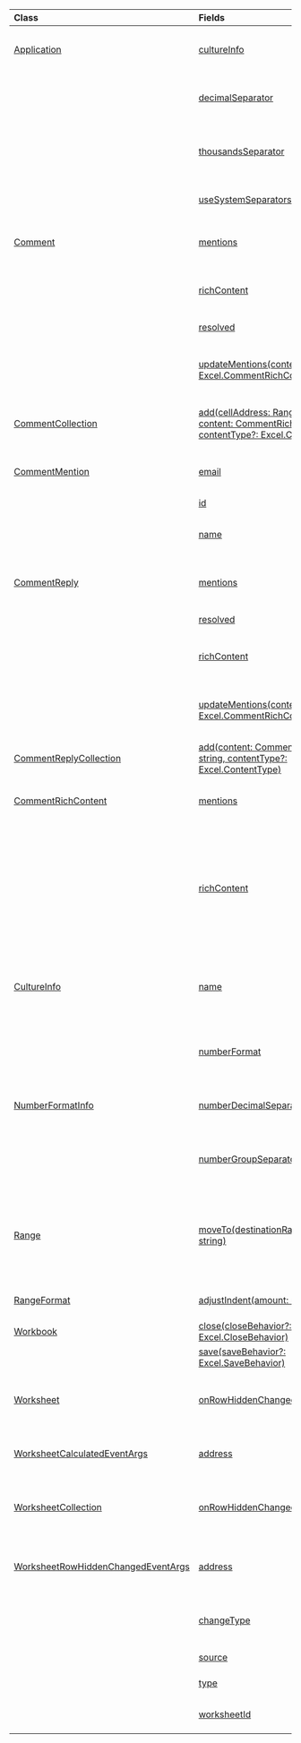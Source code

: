| Class | Fields | Description |
|:---|:---|:---|
|[Application](/javascript/api/excel/excel.application)|[cultureInfo](/javascript/api/excel/excel.application#cultureInfo)|Provides information based on current system culture settings.|
||[decimalSeparator](/javascript/api/excel/excel.application#decimalSeparator)|Gets the string used as the decimal separator for numeric values.|
||[thousandsSeparator](/javascript/api/excel/excel.application#thousandsSeparator)|Gets the string used to separate groups of digits to the left of the decimal for numeric values.|
||[useSystemSeparators](/javascript/api/excel/excel.application#useSystemSeparators)|Specifies if the system separators of Excel are enabled.|
|[Comment](/javascript/api/excel/excel.comment)|[mentions](/javascript/api/excel/excel.comment#mentions)|Gets the entities (e.g., people) that are mentioned in comments.|
||[richContent](/javascript/api/excel/excel.comment#richContent)|Gets the rich comment content (e.g., mentions in comments).|
||[resolved](/javascript/api/excel/excel.comment#resolved)|The comment thread status.|
||[updateMentions(contentWithMentions: Excel.CommentRichContent)](/javascript/api/excel/excel.comment#updateMentions_contentWithMentions_)|Updates the comment content with a specially formatted string and a list of mentions.|
|[CommentCollection](/javascript/api/excel/excel.commentcollection)|[add(cellAddress: Range \| string, content: CommentRichContent \| string, contentType?: Excel.ContentType)](/javascript/api/excel/excel.commentcollection#add_cellAddress__content__contentType_)|Creates a new comment with the given content on the given cell.|
|[CommentMention](/javascript/api/excel/excel.commentmention)|[email](/javascript/api/excel/excel.commentmention#email)|The email address of the entity that is mentioned in a comment.|
||[id](/javascript/api/excel/excel.commentmention#id)|The ID of the entity.|
||[name](/javascript/api/excel/excel.commentmention#name)|The name of the entity that is mentioned in a comment.|
|[CommentReply](/javascript/api/excel/excel.commentreply)|[mentions](/javascript/api/excel/excel.commentreply#mentions)|The entities (e.g., people) that are mentioned in comments.|
||[resolved](/javascript/api/excel/excel.commentreply#resolved)|The comment reply status.|
||[richContent](/javascript/api/excel/excel.commentreply#richContent)|The rich comment content (e.g., mentions in comments).|
||[updateMentions(contentWithMentions: Excel.CommentRichContent)](/javascript/api/excel/excel.commentreply#updateMentions_contentWithMentions_)|Updates the comment content with a specially formatted string and a list of mentions.|
|[CommentReplyCollection](/javascript/api/excel/excel.commentreplycollection)|[add(content: CommentRichContent \| string, contentType?: Excel.ContentType)](/javascript/api/excel/excel.commentreplycollection#add_content__contentType_)|Creates a comment reply for a comment.|
|[CommentRichContent](/javascript/api/excel/excel.commentrichcontent)|[mentions](/javascript/api/excel/excel.commentrichcontent#mentions)|An array containing all the entities (e.g., people) mentioned within the comment.|
||[richContent](/javascript/api/excel/excel.commentrichcontent#richContent)|Specifies the rich content of the comment (e.g., comment content with mentions, the first mentioned entity has an ID attribute of 0, and the second mentioned entity has an ID attribute of 1).|
|[CultureInfo](/javascript/api/excel/excel.cultureinfo)|[name](/javascript/api/excel/excel.cultureinfo#name)|Gets the culture name in the format languagecode2-country/regioncode2 (e.g., "zh-cn" or "en-us").|
||[numberFormat](/javascript/api/excel/excel.cultureinfo#numberFormat)|Defines the culturally appropriate format of displaying numbers.|
|[NumberFormatInfo](/javascript/api/excel/excel.numberformatinfo)|[numberDecimalSeparator](/javascript/api/excel/excel.numberformatinfo#numberDecimalSeparator)|Gets the string used as the decimal separator for numeric values.|
||[numberGroupSeparator](/javascript/api/excel/excel.numberformatinfo#numberGroupSeparator)|Gets the string used to separate groups of digits to the left of the decimal for numeric values.|
|[Range](/javascript/api/excel/excel.range)|[moveTo(destinationRange: Range \| string)](/javascript/api/excel/excel.range#moveTo_destinationRange_)|Moves cell values, formatting, and formulas from current range to the destination range, replacing the old information in those cells.|
|[RangeFormat](/javascript/api/excel/excel.rangeformat)|[adjustIndent(amount: number)](/javascript/api/excel/excel.rangeformat#adjustIndent_amount_)|Adjusts the indentation of the range formatting.|
|[Workbook](/javascript/api/excel/excel.workbook)|[close(closeBehavior?: Excel.CloseBehavior)](/javascript/api/excel/excel.workbook#close_closeBehavior_)|Close current workbook.|
||[save(saveBehavior?: Excel.SaveBehavior)](/javascript/api/excel/excel.workbook#save_saveBehavior_)|Save current workbook.|
|[Worksheet](/javascript/api/excel/excel.worksheet)|[onRowHiddenChanged](/javascript/api/excel/excel.worksheet#onRowHiddenChanged)|Occurs when the hidden state of one or more rows has changed on a specific worksheet.|
|[WorksheetCalculatedEventArgs](/javascript/api/excel/excel.worksheetcalculatedeventargs)|[address](/javascript/api/excel/excel.worksheetcalculatedeventargs#address)|The address of the range that completed calculation.|
|[WorksheetCollection](/javascript/api/excel/excel.worksheetcollection)|[onRowHiddenChanged](/javascript/api/excel/excel.worksheetcollection#onRowHiddenChanged)|Occurs when the hidden state of one or more rows has changed on a specific worksheet.|
|[WorksheetRowHiddenChangedEventArgs](/javascript/api/excel/excel.worksheetrowhiddenchangedeventargs)|[address](/javascript/api/excel/excel.worksheetrowhiddenchangedeventargs#address)|Gets the range address that represents the changed area of a specific worksheet.|
||[changeType](/javascript/api/excel/excel.worksheetrowhiddenchangedeventargs#changeType)|Gets the type of change that represents how the event was triggered.|
||[source](/javascript/api/excel/excel.worksheetrowhiddenchangedeventargs#source)|Gets the source of the event.|
||[type](/javascript/api/excel/excel.worksheetrowhiddenchangedeventargs#type)|Gets the type of the event.|
||[worksheetId](/javascript/api/excel/excel.worksheetrowhiddenchangedeventargs#worksheetId)|Gets the ID of the worksheet in which the data changed.|
